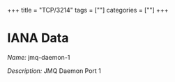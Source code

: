 +++
title = "TCP/3214"
tags = [""]
categories = [""]
+++

# IANA Data

_Name:_ jmq-daemon-1

_Description:_ JMQ Daemon Port 1

